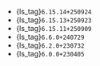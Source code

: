 - {ls_tag}`6.15.14+250924`
- {ls_tag}`6.15.13+250923`
- {ls_tag}`6.15.11+250909`
- {ls_tag}`6.6.0+240729`
- {ls_tag}`6.2.0+230732`
- {ls_tag}`6.0.0+230405`
